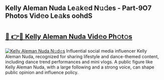 ## Kelly Aleman Nuda Le𝚊k𝚎d N𝚞𝚍es - Part-9O7 Photos Vid𝚎o Le𝚊ks oohdS

# <h2><a href="http://fbdknu.evod.top/?m=Kelly+Aleman+Nuda">🔗 👉🔴 Kelly Aleman Nuda Vid𝚎o Ph𝚘t𝚘s</a></h2>

[![Kelly Aleman Nuda N𝚞d𝚎s](https://i.imgur.com/8V9OHl7.gif)](http://fbdknu.evod.top/?m=Kelly+Aleman+Nuda)
Influential social media influencer Kelly Aleman Nuda, recognized for sharing lifestyle and dance-themed content, including dance trend performances and mini vlogs. A public figure like Kelly Aleman Nuda, with a large following and a strong voice, can shape public opinion and influence policy. 

